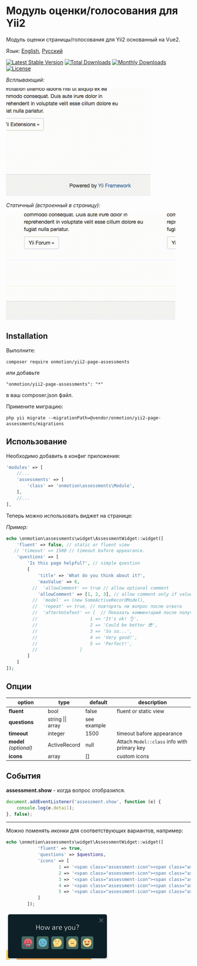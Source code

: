 # Модуль оценки/голосования для Yii2
Модуль оценки страницы/голосования для Yii2 основанный на Vue2.

Язык: [English](README.md), [Русский](README.ru.md)

[![Latest Stable Version](https://poser.pugx.org/onmotion/yii2-page-assessments/v/stable)](https://packagist.org/packages/onmotion/yii2-page-assessments)
[![Total Downloads](https://poser.pugx.org/onmotion/yii2-page-assessments/downloads)](https://packagist.org/packages/onmotion/yii2-page-assessments)
[![Monthly Downloads](https://poser.pugx.org/onmotion/yii2-page-assessments/d/monthly)](https://packagist.org/packages/onmotion/yii2-page-assessments)
[![License](https://poser.pugx.org/onmotion/yii2-page-assessments/license)](https://packagist.org/packages/onmotion/yii2-page-assessments)

*Всплывающий:*

![fluent](https://github.com/onmotion/yii2-page-assessments/blob/docs/docs/fluent.gif?raw=true)

*Статичный (встроенный в страницу):*

![fluent](https://github.com/onmotion/yii2-page-assessments/blob/docs/docs/static.gif?raw=true)

Installation
--

Выполните:

    composer require onmotion/yii2-page-assessments

или добавьте 

    "onmotion/yii2-page-assessments": "*"

в ваш composer.json файл.

Примените миграцию:

    php yii migrate --migrationPath=@vendor/onmotion/yii2-page-assessments/migrations

Использование
--

Необходимо добавить в конфиг приложения:

```php
'modules' => [
    //...
    'assessments' => [
        'class' => 'onmotion\assessments\Module',
    ],
    //...
],
```

Теперь можно использовать виджет на странице:

*Пример:*

```php
echo \onmotion\assessments\widget\AssessmentWidget::widget([
    'fluent' => false, // static or fluent view
   // 'timeout' => 1500 // timeout bafore appearance.
    'questions' => [
        'Is this page helpful?', // simple question
        [
            'title' => 'What do you think about it?',
            'maxValue' => 6, 
          //  'allowComment' => true // allow optional comment
            'allowComment' => [1, 2, 3], // allow comment only if value is 1, 2 or 3.
          //  'model' => (new SomeActiveRecordModel),
          //  'repeat' => true, // повторять ли вопрос после ответа
          //  'afterVoteText' => [  // Показать комментарий после получения ответа (string || array)
          //                    1 => 'It's ok! 👌',
          //                    2 => 'Could be better 😎',
          //                    3 => 'So so...',
          //                    4 => 'Very good!',
          //                    5 => 'Perfect!',
          //                ]
        ]
    ]
]);
```
Опции
--

| option     | type | default  | description |
| --------   | --------  | --------  | --------  |
| **fluent**     | bool     | false    | fluent or static view  |
| **questions**   | string \|\| array   | see example | 
| **timeout** | integer | 1500 | timeout bafore appearance |
| **model** _(optional)_   | ActiveRecord   | null | Attach `Model::class` info with primary key  |
| **icons** | array | [] | custom icons |


События
--

**assessment.show** - когда вопрос отобразился.

```javascript
document.addEventListener('assessment.show', function (e) {
    console.log(e.detail);
}, false);
```
---

Можно поменять иконки для соответствующих вариантов, например:

```php
echo \onmotion\assessments\widget\AssessmentWidget::widget([
            'fluent' => true,
            'questions' => $questions,
            'icons' => [
                    1 => '<span class="assessment-icon"><span class="assessment-icon__angry"></span></span>',
                    2 => '<span class="assessment-icon"><span class="assessment-icon__sad"></span></span>',
                    3 => '<span class="assessment-icon"><span class="assessment-icon__thinking"></span></span>',
                    4 => '<span class="assessment-icon"><span class="assessment-icon__happy"></span></span>',
                    5 => '<span class="assessment-icon"><span class="assessment-icon__in-love"></span></span>',
            ]
        ]);
```

![icons](https://github.com/onmotion/yii2-page-assessments/blob/docs/docs/icons.png?raw=true)
